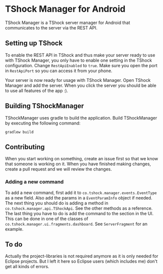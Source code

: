 TShock Manager for Android
=============

TShock Manager is a TShock server manager for Android that communicates to the server via the REST API.

## Setting up TShock ##

To enable the REST API in TShock and thus make your server ready to use with TShock Manager, you only have to enable one setting in the TShock configuration. Change `RestApiEnabled` to `true`. Make sure you open the port in `RestApiPort` so you can access it from your phone.

Your server is now ready for usage with TShock Manager. Open TShock Manager and add the server. When you click the server you should be able to use all features of the app :).

## Building TShockManager ##
TShockManager uses gradle to build the application. Build TShockManager by executing the following command:
```
gradlew build
```

## Contributing ##
When you start working on something, create an issue first so that we know that someone is working on it. When you have finished making changes, create a pull request and we will review the changes.


### Adding a new command ###
To add a new command, first add it to `co.tshock.manager.events.EventType` as a new field. Also add the params in a `EventParamInfo` object if needed. The next thing you should do is adding a method in `co.tshock.manager.api.TShockApi`. See the other methods as a reference. The last thing you have to do is add the command to the section in the UI. This can be done in one of the classes of `co.tshock.manager.ui.fragments.dashboard`. See `ServerFragment` for an example.

## To do ##
Actually the project-libraries is not required anymore as it is only needed for Eclipse projects. But I left it here so Eclipse users (which includes me) don't get all kinds of errors.